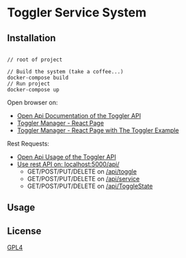 # Toggler Service System


## Installation

```

// root of project

// Build the system (take a coffee...) 
docker-compose build
// Run project
docker-compose up

```

Open browser on:

- [Open Api Documentation of the Toggler API](http://localhost:5000/swagger/index.html) 
- [Toggler Manager - React Page](http://localhost:5001/) 
- [Toggler Manager - React Page with The Toggler Example](http://localhost:5001/example) 

Rest Requests:

- [Open Api Usage of the Toggler API](http://localhost:5000/swagger/index.html) 
- [Use rest API on: localhost:5000/api/](localhost:5000/api)
    - GET/POST/PUT/DELETE on [/api/toggle](http://localhost:5000/api/toggle)
    - GET/POST/PUT/DELETE on [/api/service](http://localhost:5000/api/service)
    - GET/POST/PUT/DELETE on [/api/ToggleState](http://localhost:5000/api/toggle)



## Usage


## License
[GPL4](https://choosealicense.com/licenses/gpl-3.0/#)
